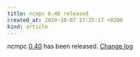 ```yaml
---
title: ncmpc 0.40 released
created_at: 2020-10-07 17:25:17 +0200
kind: article
---
```


ncmpc [0.40](http://www.musicpd.org/download/ncmpc/0/ncmpc-0.40.tar.xz) has been released.
[Change log](https://raw.githubusercontent.com/MusicPlayerDaemon/ncmpc/v0.40/NEWS)
